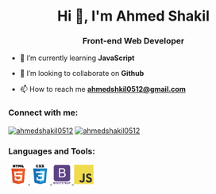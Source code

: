 <h1 align="center">Hi 👋, I'm Ahmed Shakil</h1>
<h3 align="center">Front-end Web Developer</h3>

- 🌱 I’m currently learning **JavaScript**

- 👯 I’m looking to collaborate on **Github**

- 📫 How to reach me **ahmedshkil0512@gmail.com**

<h3 align="left">Connect with me:</h3>
<p align="left">
<a href="https://fb.com/ahmedshakil0512" target="blank"><img align="center" src="https://raw.githubusercontent.com/rahuldkjain/github-profile-readme-generator/master/src/images/icons/Social/facebook.svg" alt="ahmedshakil0512" height="30" width="40" /></a>
<a href="https://instagram.com/ahmedshakil0512" target="blank"><img align="center" src="https://raw.githubusercontent.com/rahuldkjain/github-profile-readme-generator/master/src/images/icons/Social/instagram.svg" alt="ahmedshakil0512" height="30" width="40" /></a>
</p>




<h3 align="left">Languages and Tools:</h3>
<p align="left"><a href="https://www.w3.org/html/" target="_blank"> <img src="https://raw.githubusercontent.com/devicons/devicon/master/icons/html5/html5-original-wordmark.svg" alt="html5" width="40" height="40"/> </a> <a href="https://www.w3schools.com/css/" target="_blank"> <img src="https://raw.githubusercontent.com/devicons/devicon/master/icons/css3/css3-original-wordmark.svg" alt="css3" width="40" height="40"/> </a>  <a href="https://getbootstrap.com" target="_blank"> <img src="https://raw.githubusercontent.com/devicons/devicon/master/icons/bootstrap/bootstrap-plain-wordmark.svg" alt="bootstrap" width="40" height="40"/> </a> <a href="https://developer.mozilla.org/en-US/docs/Web/JavaScript" target="_blank"> <img src="https://raw.githubusercontent.com/devicons/devicon/master/icons/javascript/javascript-original.svg" alt="javascript" width="40" height="40"/></a></p>
